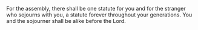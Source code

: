 For the assembly, there shall be one statute for you and for the stranger who sojourns with you, a statute forever throughout your generations. You and the sojourner shall be alike before the Lord.
